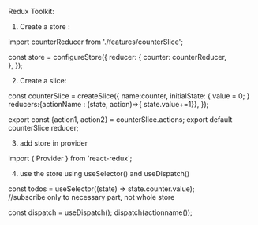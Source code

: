Redux Toolkit:

1. Create a store : 

import counterReducer from './features/counterSlice';

const store = configureStore({
  reducer: {
    counter: counterReducer,  
  },
});


2. Create a slice: 

const counterSlice = createSlice({
    name:counter,
    initialState: {
        value = 0;
    }
    reducers:{actionName : (state, action)=>{ state.value+=1}},
});

 export const {action1, action2} = counterSlice.actions;
 export default counterSlice.reducer;



3. add store in provider

import { Provider } from 'react-redux';
  <Provider store={store}>
    <App />
  </Provider>


4. use the store using useSelector() and useDispatch()


 const todos = useSelector((state) => state.counter.value);  
 //subscribe only to necessary part, not whole store


 const dispatch = useDispatch();
 dispatch(actionname());